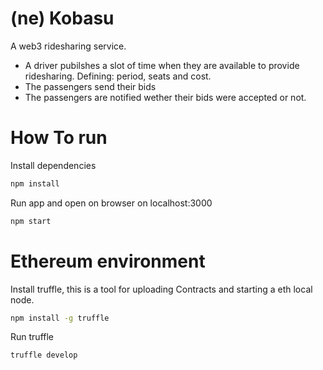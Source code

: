 # (ne) Kobasu

A web3 ridesharing service.

- A driver pubilshes a slot of time when they are available to provide ridesharing. Defining: period, seats and cost.
- The passengers send their bids
- The passengers are notified wether their bids were accepted or not.

# How To run

Install dependencies

```bash
npm install
```

Run app and open on browser on localhost:3000

```bash
npm start
```

# Ethereum environment

Install truffle, this is a tool for uploading Contracts and starting a eth local node.

```bash
npm install -g truffle
```

Run truffle

```bash
truffle develop
```
